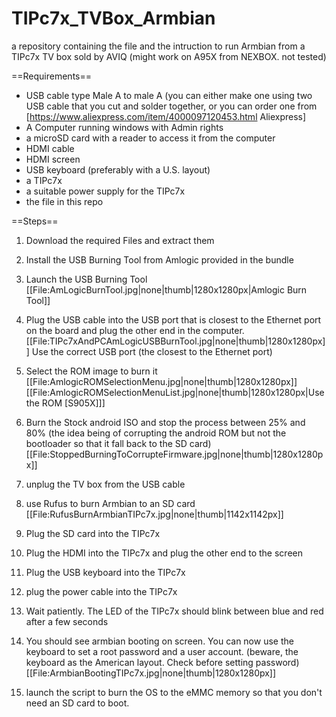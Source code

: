 # TIPc7x_TVBox_Armbian
a repository containing the file and the intruction to run Armbian from a TIPc7x TV box sold by AVIQ (might work on A95X from NEXBOX. not tested)

==Requirements==

* USB cable type Male A to male A (you can either make one using two USB cable that you cut and solder together, or you can order one from [https://www.aliexpress.com/item/4000097120453.html Aliexpress]
* A Computer running windows with Admin rights
* a microSD card with a reader to access it from the computer
* HDMI cable
* HDMI screen
* USB keyboard (preferably with a U.S. layout)
* a TIPc7x
* a suitable power supply for the TIPc7x
* the file in this repo

==Steps==

1) Download the required Files and extract them

2) Install the USB Burning Tool from Amlogic provided in the bundle

3) Launch the USB Burning Tool
[[File:AmLogicBurnTool.jpg|none|thumb|1280x1280px|Amlogic Burn Tool]]

4) Plug the USB cable into the USB port that is closest to the Ethernet port on the board and plug the other end in the computer.
[[File:TIPc7xAndPCAmLogicUSBBurnTool.jpg|none|thumb|1280x1280px]]
Use the correct USB port (the closest to the Ethernet port)

5) Select the ROM image to burn it
[[File:AmlogicROMSelectionMenu.jpg|none|thumb|1280x1280px]]
[[File:AmlogicROMSelectionMenuList.jpg|none|thumb|1280x1280px|Use the ROM [S905X]]]

6) Burn the Stock android ISO and stop the process between 25% and 80% (the idea being of corrupting the android ROM but not the bootloader so that it fall back to the SD card)
[[File:StoppedBurningToCorrupteFirmware.jpg|none|thumb|1280x1280px]]

7) unplug the TV box from the USB cable

8) use Rufus to burn Armbian to an SD card
[[File:RufusBurnArmbianTIPc7x.jpg|none|thumb|1142x1142px]]

9) Plug the SD card into the TIPc7x

10) Plug the HDMI into the TIPc7x and plug the other end to the screen

11) Plug the USB keyboard into the TIPc7x

12) plug the power cable into the TIPc7x

13) Wait patiently. The LED of the TIPc7x should blink between blue and red after a few seconds

14) You should see armbian booting on screen. You can now use the keyboard to set a root password and a user account. (beware, the keyboard as the American layout. Check before setting password)
[[File:ArmbianBootingTIPc7x.jpg|none|thumb|1280x1280px]]

15) launch the script to burn the OS to the eMMC memory so that you don't need an SD card to boot.
